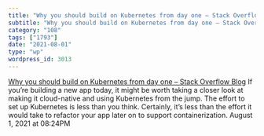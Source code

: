 ```yaml
---
title: "Why you should build on Kubernetes from day one – Stack Overflow Blog"
subtitle: "Why you should build on Kubernetes from day one – Stack Overflow Blog"
category: "108"
tags: ["1793"]
date: "2021-08-01"
type: "wp"
wordpress_id: 3013
---
```

[ Why you should build on Kubernetes from day one – Stack Overflow Blog](https://stackoverflow.blog/2021/07/21/why-you-should-build-on-kubernetes-from-day-one/)
 If you’re building a new app today, it might be worth taking a closer look at making it cloud-native and using Kubernetes from the jump. The effort to set up Kubernetes is less than you think. Certainly, it’s less than the effort it would take to refactor your app later on to support containerization.
August 1, 2021 at 08:24PM